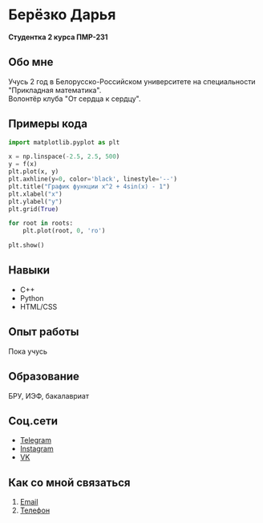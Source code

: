 # Берёзко Дарья
**Студентка 2 курса ПМР-231**



## Обо мне
Учусь 2 год в Белорусско-Российском университете на специальности "Прикладная математика".  
Волонтёр клуба "От сердца к сердцу".

## Примеры кода
```python
import matplotlib.pyplot as plt

x = np.linspace(-2.5, 2.5, 500)
y = f(x)
plt.plot(x, y)
plt.axhline(y=0, color='black', linestyle='--')
plt.title("График функции x^2 + 4sin(x) - 1")
plt.xlabel("x")
plt.ylabel("y")
plt.grid(True)

for root in roots:
    plt.plot(root, 0, 'ro')

plt.show()
```
## Навыки
* C++
* Python
* HTML/CSS

## Опыт работы
Пока учусь

## Образование 
 БРУ, ИЭФ, бакалавриат

## Соц.сети
* [Telegram](https://t.me/dashenka1911)
* [Instagram](https://www.instagram.com/_da_shen_ka?igsh=MWdtOGhwM2l1cTc3dQ==)
* [VK](https://vk.com/daria1911357)

## Как со мной связаться
1. [Email](darida20051911@gmail.com)
1. [Телефон](+375(25)9785771)



